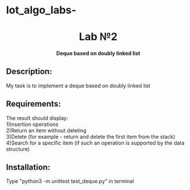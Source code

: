 # Iot_algo_labs-
<h1 align="center">Lab №2</h1> <h4 align="center">Deque based on doubly linked list</h4>
<h2>Description:</h2>
<p>My task is to implement a deque based on doubly linked list</p> 

<h2>Requirements:</h2>
<p>The result should display:<br>
1)Insertion operations<br>
2)Return an item without deleting<br>
3)Delete (for example - return and delete the first item from the stack)<br>
4)Search for a specific item (if such an operation is supported by the data structure)</p>

<h2>Installation:</h2>
<p>Type "python3 -m unittest test_deque.py" in terminal</p>
